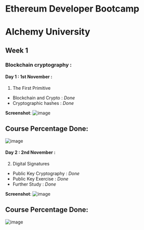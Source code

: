 # Ethereum Developer Bootcamp
# Alchemy University
## Week 1
### Blockchain cryptography : 
#### Day 1 : 1st November : 
1. The First Primitive 
  * Blockchain and Crypto : *Done*
  * Cryptographic hashes : *Done*

**Screenshot**:
    ![image](https://github.com/gunjanvjangra/Mentorship-Cohort-1.0/assets/124075942/fdd61d3e-9f29-4c5c-9222-4a5c3a932a3d)

## Course Percentage Done: 
![image](https://github.com/gunjanvjangra/Mentorship-Cohort-1.0/assets/124075942/583b9dad-0e3a-40e8-bf51-87734097627f)

#### Day 2 : 2nd November : 
2. Digital Signatures
  * Public Key Cryptography : *Done*
  * Public Key Exercise : *Done*
  * Further Study : *Done*

**Screenshot**:
 ![image](https://github.com/gunjanvjangra/Mentorship-Cohort-1.0/assets/124075942/c0a5e010-675b-4aa5-a104-da6523e2d64b)
 
## Course Percentage Done: 
![image](https://github.com/gunjanvjangra/Mentorship-Cohort-1.0/assets/124075942/cc257daa-e51d-4c31-9301-6742ab97abf9)

